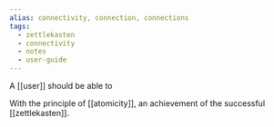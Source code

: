 ```yaml
---
alias: connectivity, connection, connections
tags:
  - zettlekasten
  - connectivity
  - notes
  - user-guide
---
```

A [[user]] should be able to 

With the principle of [[atomicity]], an achievement of the successful [[zettlekasten]].
